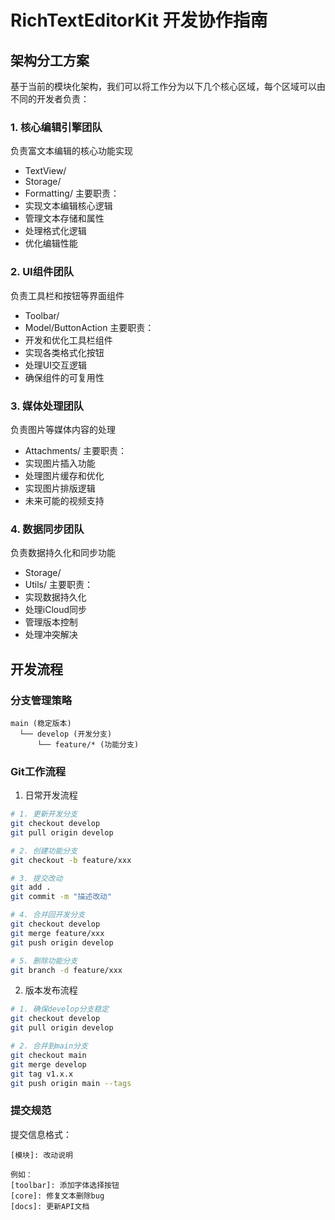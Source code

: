 # RichTextEditorKit 开发协作指南

## 架构分工方案

基于当前的模块化架构，我们可以将工作分为以下几个核心区域，每个区域可以由不同的开发者负责：

### 1. 核心编辑引擎团队
负责富文本编辑的核心功能实现
- TextView/
- Storage/
- Formatting/
主要职责：
- 实现文本编辑核心逻辑
- 管理文本存储和属性
- 处理格式化逻辑
- 优化编辑性能

### 2. UI组件团队
负责工具栏和按钮等界面组件
- Toolbar/
- Model/ButtonAction
主要职责：
- 开发和优化工具栏组件
- 实现各类格式化按钮
- 处理UI交互逻辑
- 确保组件的可复用性

### 3. 媒体处理团队
负责图片等媒体内容的处理
- Attachments/
主要职责：
- 实现图片插入功能
- 处理图片缓存和优化
- 实现图片排版逻辑
- 未来可能的视频支持

### 4. 数据同步团队
负责数据持久化和同步功能
- Storage/
- Utils/
主要职责：
- 实现数据持久化
- 处理iCloud同步
- 管理版本控制
- 处理冲突解决

## 开发流程

### 分支管理策略

```
main (稳定版本)
  └── develop (开发分支)
      └── feature/* (功能分支)
```

### Git工作流程

1. 日常开发流程
```bash
# 1. 更新开发分支
git checkout develop
git pull origin develop

# 2. 创建功能分支
git checkout -b feature/xxx

# 3. 提交改动
git add .
git commit -m "描述改动"

# 4. 合并回开发分支
git checkout develop
git merge feature/xxx
git push origin develop

# 5. 删除功能分支
git branch -d feature/xxx
```

2. 版本发布流程
```bash
# 1. 确保develop分支稳定
git checkout develop
git pull origin develop

# 2. 合并到main分支
git checkout main
git merge develop
git tag v1.x.x
git push origin main --tags
```

### 提交规范

提交信息格式：
```
[模块]: 改动说明

例如：
[toolbar]: 添加字体选择按钮
[core]: 修复文本删除bug
[docs]: 更新API文档
```


